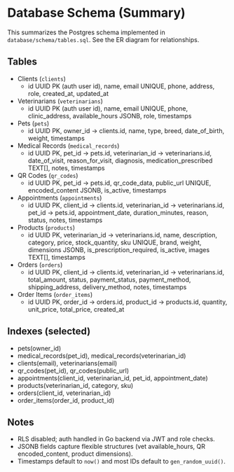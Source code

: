 # Database Schema (Summary)

This summarizes the Postgres schema implemented in `database/schema/tables.sql`. See the ER diagram for relationships.

## Tables

- Clients (`clients`)
  - id UUID PK (auth user id), name, email UNIQUE, phone, address, role, created_at, updated_at
- Veterinarians (`veterinarians`)
  - id UUID PK (auth user id), name, email UNIQUE, phone, clinic_address, available_hours JSONB, role, timestamps
- Pets (`pets`)
  - id UUID PK, owner_id → clients.id, name, type, breed, date_of_birth, weight, timestamps
- Medical Records (`medical_records`)
  - id UUID PK, pet_id → pets.id, veterinarian_id → veterinarians.id, date_of_visit, reason_for_visit, diagnosis, medication_prescribed TEXT[], notes, timestamps
- QR Codes (`qr_codes`)
  - id UUID PK, pet_id → pets.id, qr_code_data, public_url UNIQUE, encoded_content JSONB, is_active, timestamps
- Appointments (`appointments`)
  - id UUID PK, client_id → clients.id, veterinarian_id → veterinarians.id, pet_id → pets.id, appointment_date, duration_minutes, reason, status, notes, timestamps
- Products (`products`)
  - id UUID PK, veterinarian_id → veterinarians.id, name, description, category, price, stock_quantity, sku UNIQUE, brand, weight, dimensions JSONB, is_prescription_required, is_active, images TEXT[], timestamps
- Orders (`orders`)
  - id UUID PK, client_id → clients.id, veterinarian_id → veterinarians.id, total_amount, status, payment_status, payment_method, shipping_address, delivery_method, notes, timestamps
- Order Items (`order_items`)
  - id UUID PK, order_id → orders.id, product_id → products.id, quantity, unit_price, total_price, created_at

## Indexes (selected)

- pets(owner_id)
- medical_records(pet_id), medical_records(veterinarian_id)
- clients(email), veterinarians(email)
- qr_codes(pet_id), qr_codes(public_url)
- appointments(client_id, veterinarian_id, pet_id, appointment_date)
- products(veterinarian_id, category, sku)
- orders(client_id, veterinarian_id)
- order_items(order_id, product_id)

## Notes

- RLS disabled; auth handled in Go backend via JWT and role checks.
- JSONB fields capture flexible structures (vet available_hours, QR encoded_content, product dimensions).
- Timestamps default to `now()` and most IDs default to `gen_random_uuid()`.

